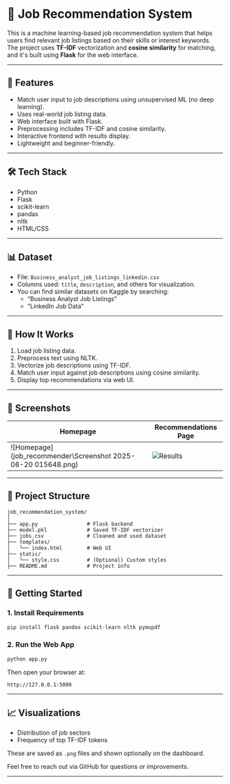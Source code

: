 
# 💼 Job Recommendation System

This is a machine learning-based job recommendation system that helps users find relevant job listings based on their skills or interest keywords. The project uses **TF-IDF** vectorization and **cosine similarity** for matching, and it's built using **Flask** for the web interface.

---

## 📌 Features

- Match user input to job descriptions using unsupervised ML (no deep learning).
- Uses real-world job listing data.
- Web interface built with Flask.
- Preprocessing includes TF-IDF and cosine similarity.
- Interactive frontend with results display.
- Lightweight and beginner-friendly.

---

## 🛠️ Tech Stack

- Python
- Flask
- scikit-learn
- pandas
- nltk
- HTML/CSS

---

## 📊 Dataset

- File: `Business_analyst_job_listings_linkedin.csv`
- Columns used: `title`, `description`, and others for visualization.
- You can find similar datasets on Kaggle by searching:
  - “Business Analyst Job Listings”
  - “LinkedIn Job Data”

---

## 🧪 How It Works

1. Load job listing data.
2. Preprocess text using NLTK.
3. Vectorize job descriptions using TF-IDF.
4. Match user input against job descriptions using cosine similarity.
5. Display top recommendations via web UI.

---

## 📸 Screenshots

| Homepage                             | Recommendations Page               |
|-------------------------------------|------------------------------------|
| ![Homepage](job_recommender\Screenshot 2025-06-20 015648.png) | ![Results](Screenshot%202025-06-20%20015714.png) |

---

## 🧩 Project Structure

```
job_recommendation_system/
│
├── app.py                # Flask backend
├── model.pkl             # Saved TF-IDF vectorizer
├── jobs.csv              # Cleaned and used dataset
├── templates/
│   └── index.html        # Web UI
├── static/
│   └── style.css         # (Optional) Custom styles
├── README.md             # Project info
```

---

## 🚀 Getting Started

### 1. Install Requirements

```bash
pip install flask pandas scikit-learn nltk pymupdf
```

### 2. Run the Web App

```bash
python app.py
```

Then open your browser at:

```
http://127.0.0.1:5000
```

---

## 📈 Visualizations

- Distribution of job sectors
- Frequency of top TF-IDF tokens

These are saved as `.png` files and shown optionally on the dashboard.


Feel free to reach out via GitHub for questions or improvements.

---

